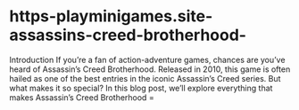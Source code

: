 # https-playminigames.site-assassins-creed-brotherhood-
Introduction If you’re a fan of action-adventure games, chances are you’ve heard of Assassin’s Creed Brotherhood. Released in 2010, this game is often hailed as one of the best entries in the iconic Assassin’s Creed series. But what makes it so special? In this blog post, we’ll explore everything that makes Assassin’s Creed Brotherhood =
